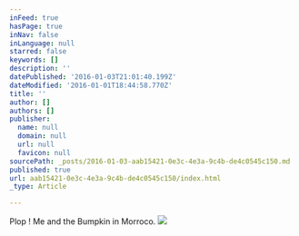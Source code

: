 ```yaml
---
inFeed: true
hasPage: true
inNav: false
inLanguage: null
starred: false
keywords: []
description: ''
datePublished: '2016-01-03T21:01:40.199Z'
dateModified: '2016-01-01T18:44:58.770Z'
title: ''
author: []
authors: []
publisher:
  name: null
  domain: null
  url: null
  favicon: null
sourcePath: _posts/2016-01-03-aab15421-0e3c-4e3a-9c4b-de4c0545c150.md
published: true
url: aab15421-0e3c-4e3a-9c4b-de4c0545c150/index.html
_type: Article

---
```

Plop ! Me and the Bumpkin in Morroco.
![](https://the-grid-user-content.s3-us-west-2.amazonaws.com/5f4270ef-9981-4447-a250-af544f12895b.jpg)